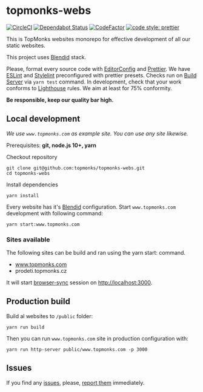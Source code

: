 # topmonks-webs

[![CircleCI](https://circleci.com/gh/topmonks/topmonks-webs.svg?style=svg&circle-token=758ac963913c835092778195e28b03bd4d17ac52)](https://circleci.com/gh/topmonks/topmonks-webs)
[![Dependabot Status](https://api.dependabot.com/badges/status?host=github&identifier=111909755)](https://dependabot.com)
[![CodeFactor](https://www.codefactor.io/repository/github/topmonks/topmonks-webs/badge)](https://www.codefactor.io/repository/github/topmonks/topmonks-webs)
[![code style: prettier](https://img.shields.io/badge/code_style-prettier-ff69b4.svg?style=flat-square)](https://github.com/prettier/prettier)

This is TopMonks websites monorepo for effective development of all our static websites.

This project uses [Blendid](https://github.com/vigetlabs/blendid) stack.

Please, format every source code with [EditorConfig](https://editorconfig.org/) and [Prettier](https://github.com/prettier/prettier). We have [ESLint](https://eslint.org/) and [Stylelint](https://stylelint.io/)
preconfigured with prettier presets. Checks run on [Build Server](https://circleci.com/gh/topmonks/topmonks-webs) via `yarn test` command.
In development, check that your work conforms to [Lighthouse](https://developers.google.com/web/tools/lighthouse/) rules. We aim at least for 75% conformity.  

**Be responsible, keep our quality bar high.**

## Local development

*We use `www.topmonks.com` as example site. You can use any site likewise.*

Prerequisites: **git, node.js 10+, yarn**

Checkout repository
```
git clone git@github.com:topmonks/topmonks-webs.git
cd topmonks-webs
```

Install dependencies

```
yarn install
```
Every website has it's [Blendid](https://github.com/vigetlabs/blendid) configuration.
Start `www.topmonks.com` development with following command:

```
yarn start:www.topmonks.com
```
### Sites available

The following sites can be build and ran using the yarn start:<SITE> command.

* www.topmonks.com
* prodeti.topmonks.cz

It will start [browser-sync](https://browsersync.io/) session on [http://localhost:3000](http://localhost:3000).

## Production build

Build al websites to `/public` folder:

```
yarn run build
```

Then you can run `www.topmonks.com` site in production configuration with:

```
yarn run http-server public/www.topmonks.com -p 3000
```



## Issues

If you find any [issues](https://github.com/topmonks/topmonks-webs/issues), please, [report them](https://github.com/topmonks/topmonks-webs/issues/new) immediately.
